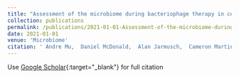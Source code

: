 ```yaml
---
title: "Assessment of the microbiome during bacteriophage therapy in combination with systemic antibiotics to treat a case of staphylococcal device infection"
collection: publications
permalink: /publications/2021-01-01-Assessment-of-the-microbiome-during-bacteriophage-therapy-in-combination-with-systemic-antibiotics-to-treat-a-case-of-staphylococcal-device-infection
date: 2021-01-01
venue: 'Microbiome'
citation: ' Andre Mu,  Daniel McDonald,  Alan Jarmusch,  Cameron Martino,  Caitriona Brennan,  Mackenzie Bryant,  Gregory Humphrey,  Julia Toronczak,  Tara Schwartz,  Dominic Nguyen,  et. al&quot;Assessment of the microbiome during bacteriophage therapy in combination with systemic antibiotics to treat a case of staphylococcal device infection.&quot; Microbiome, 2021.'
---
```

Use [Google Scholar](https://scholar.google.com/scholar?q=Assessment+of+the+microbiome+during+bacteriophage+therapy+in+combination+with+systemic+antibiotics+to+treat+a+case+of+staphylococcal+device+infection){:target="_blank"} for full citation